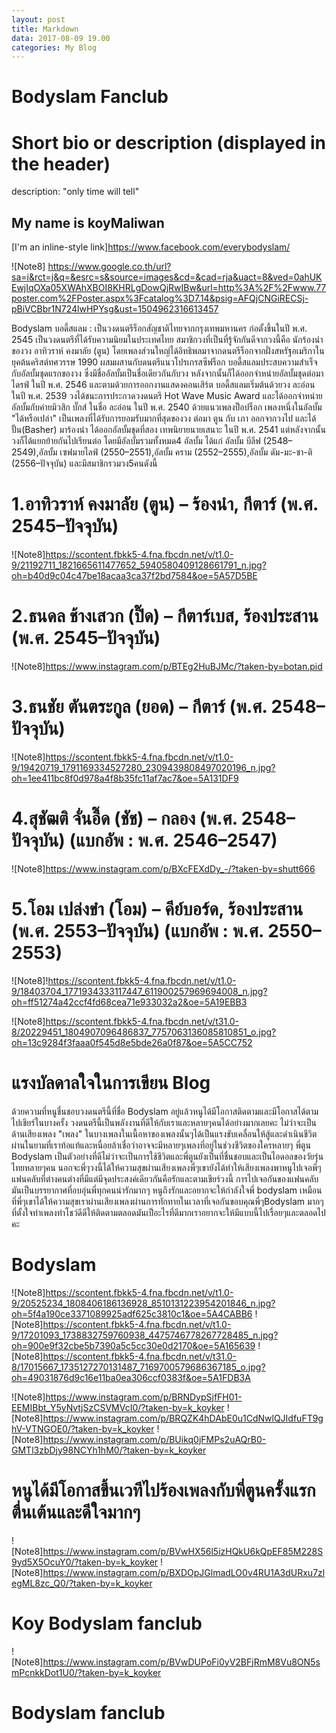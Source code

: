 ```yaml
---
layout: post
title: Markdown  
data: 2017-08-09 19.00
categories: My Blog
---
```

# Bodyslam Fanclub

# Short bio or description (displayed in the header)
description: "only time will tell" 

## My name is koyMaliwan

[I'm an inline-style link]https://www.facebook.com/everybodyslam/

[logo]: https://github.com/adam-p/markdown-here/raw/master/src/common/images/icon48.png "Logo Title Text 2"

![Note8] https://www.google.co.th/url?sa=i&rct=j&q=&esrc=s&source=images&cd=&cad=rja&uact=8&ved=0ahUKEwjIqOXa05XWAhXBOI8KHRLgDowQjRwIBw&url=http%3A%2F%2Fwww.77poster.com%2FPoster.aspx%3Fcatalog%3D7.14&psig=AFQjCNGiRECSj-pBiVCBbr1N724lwHPYsg&ust=1504962316613457

Bodyslam บอดี้สแลม : เป็นวงดนตรีร็อกสัญชาติไทยจากกรุงเทพมหานคร ก่อตั้งขึ้นในปี พ.ศ. 2545 เป็นวงดนตรีที่ได้รับความนิยมในประเทศไทย สมาชิกวงที่เป็นที่รู้จักกันดีจากวงนี้คือ นักร้องนำของวง อาทิวราห์ คงมาลัย (ตูน) โดยเพลงส่วนใหญ่ได้อิทธิพลมาจากดนตรีร็อกจากฝั่งสหรัฐอเมริกาในยุคต้นคริสต์ทศวรรษ 1990 ผสมผสานกับดนตรีแนวโปรเกรสซีฟร็อก
บอดี้สแลมประสบความสำเร็จกับอัลบั้มชุดแรกของวง ซึ่งมีชื่ออัลบั้มเป็นชื่อเดียวกันกับวง หลังจากนั้นก็ได้ออกจำหน่ายอัลบั้มชุดต่อมา ไดรฟ์ ในปี พ.ศ. 2546 และตามด้วยการออกงานแสดงคอนเสิร์ต บอดี้สแลมเริ่มต้นด้วยวง ละอ่อน ในปี พ.ศ. 2539 วงได้ชนะการประกวดวงดนตรี Hot Wave Music Award และได้ออกจำหน่ายอัลบั้มกับค่ายมิวสิก บั๊กส์ ในชื่อ ละอ่อน ในปี พ.ศ. 2540 ด้วยแนวเพลงป็อปร็อก เพลงหนึ่งในอัลบั้ม "ได้หรือเปล่า" เป็นเพลงที่ได้รับการยอมรับมากที่สุดของวง ต่อมา ตูน กับ เภา ออกจากวงไป และได้ปั้น(Basher) มาร้องนำ ได้ออกอัลบั้มชุดที่สอง เทพนิยายนายเสนาะ ในปี พ.ศ. 2541 แต่หลังจากนั้นวงก็ได้แยกย้ายกันไปเรียนต่อ โดยมีอัลบั้มรวมทั้งหมด4 อัลบั้ม ได้แก่ อัลบั้ม บีลีฟ (2548–2549),อัลบั้ม เซฟมายไลฟ์ (2550–2551),อัลบั้ม คราม (2552–2555),อัลบั้ม ดัม-มะ-ชา-ติ (2556–ปัจจุบัน) และมีสมาชิกรวมวง5คนดังนี้ 
# 1.อาทิวราห์ คงมาลัย (ตูน) – ร้องนำ, กีตาร์ (พ.ศ. 2545–ปัจจุบัน)

![Note8]https://scontent.fbkk5-4.fna.fbcdn.net/v/t1.0-9/21192711_1821665611477652_5940580409128661791_n.jpg?oh=b40d9c04c47be18acaa3ca37f2bd7584&oe=5A57D5BE

# 2.ธนดล ช้างเสวก (ปิ๊ด) – กีตาร์เบส, ร้องประสาน (พ.ศ. 2545–ปัจจุบัน)

![Note8]https://www.instagram.com/p/BTEg2HuBJMc/?taken-by=botan.pid

# 3.ธนชัย ตันตระกูล (ยอด) – กีตาร์ (พ.ศ. 2548–ปัจจุบัน)

![Note8]https://scontent.fbkk5-4.fna.fbcdn.net/v/t1.0-9/19420719_1791169334527280_2309439808497020196_n.jpg?oh=1ee411bc8f0d978a4f8b35fc11af7ac7&oe=5A131DF9

# 4.สุชัฒติ จั่นอี๊ด (ชัช) – กลอง (พ.ศ. 2548–ปัจจุบัน) (แบกอัพ : พ.ศ. 2546–2547)

![Note8]https://www.instagram.com/p/BXcFEXdDy_-/?taken-by=shutt666

# 5.โอม เปล่งขำ (โอม) – คีย์บอร์ด, ร้องประสาน (พ.ศ. 2553–ปัจจุบัน) (แบกอัพ : พ.ศ. 2550–2553)

![Note8]!https://scontent.fbkk5-4.fna.fbcdn.net/v/t1.0-9/18403704_1771934333117447_611900257969694008_n.jpg?oh=ff51274a42ccf4fd68cea71e933032a2&oe=5A19EBB3

![Note8]https://scontent.fbkk5-4.fna.fbcdn.net/v/t31.0-8/20229451_1804907096486837_7757063136085810851_o.jpg?oh=13c9284f3faaa0f545d8e5bde26a0f87&oe=5A5CC752

# แรงบัลดาลใจในการเขียน Blog 
ด้วยความที่หนูชื่นชอบวงดนตรีนี้ที่ชื่อ Bodyslam อยู่แล้วหนูได้มีโอกาสติดตามและมีโอกาสได้ตามไปเชียร์ในบางครั้ง วงดนตรีนี้เป็นพลังงานที่ดีให้กับเราและหลายๆคนได้อย่างมากเลยคะ
ไม่ว่าจะเป็นด้านเสียงเพลง "เพลง" ในบางเพลงในเนื้อหาของเพลงนั้นๆได้เป็นแรงขับเคลื่อนให้สู้และดำเนินชีวิตผ่านในยามที่เราท้อแท้และหนื่อยล้าเชื่อว่าอาจจะมีหลายๆเพลงที่อยู่ในช่วงชีวิตของใครหลายๆ พี่ตูน Bodyslam เป็นตัวอย่างที่ดีไม่ว่าจะเป็นการใช้ชีวิตและพี่ตูนยังเป็นที่ชื่นชอบและเป็นไอดอลของวัยรุ่นไทยหลายๆคน นอกจะพี่ๆวงนี้ได้ให้ความสุขผ่านเสียงเพลงพี่ๆเขายังได้ทำให้เสียงเพลงพาหนูไปเจอพี่ๆแฟนคลับที่ต่างคนต่างที่มีแต่มีจุดประสงค์เดียวกันคือรักและตามเชียร์วงนี้ การไปเจอกันของแฟนคลับมันเป็นบรรยากาศที่อบอุ่นพี่ทุกคนน่ารักมากๆ หนูถึงรักและอยากจะให้กำลังใจพี่ bodyslam เหมือนที่พี่ๆเขาได้ให้ความสุขเราผ่านเสียงเพลงผ่านการทักทายในเวลาที่เจอกันขอบคุณพี่ๆBodyslam มากๆที่ตั้งใจทำเพลงทำโชว์ดีดีให้ติดตามตลอดมันเป็อะไรที่ดีมากเราอยากจะให้มีแบบนี้ไปเรื่อยๆและตลอดไปคะ 
# Bodyslam
![Note8]https://scontent.fbkk5-4.fna.fbcdn.net/v/t1.0-9/20525234_1808406186136928_8510131223954201846_n.jpg?oh=5f4a190ce3371089925adf625c3810c1&oe=5A4CABB6
![Note8]https://scontent.fbkk5-4.fna.fbcdn.net/v/t1.0-9/17201093_1738832759760938_4475746778267728485_n.jpg?oh=900e9f32cbe5b7390a5c5cc30e0d2170&oe=5A165639
![Note8]https://scontent.fbkk5-4.fna.fbcdn.net/v/t31.0-8/17015667_1735127270131487_7169700579686367185_o.jpg?oh=49031876d9c16e11ba0ea306ccf0383f&oe=5A1FDB3A

![Note8]https://www.instagram.com/p/BRNDypSjfFH01-EEMIBbt_Y5yNvtjSzCSVMVcI0/?taken-by=k_koyker
![Note8]https://www.instagram.com/p/BRQZK4hDAbE0u1CdNwlQJIdfuFT9ghV-VTNGOE0/?taken-by=k_koyker
![Note8]https://www.instagram.com/p/BUikq0jFMPs2uAQrB0-GMTl3zbDjy98NCYh1hM0/?taken-by=k_koyker
# หนูได้มีโอกาสขึ้นเวทีไปร้องเพลงกับพี่ตูนครั้งแรก ตื่นเต้นและดีใจมากๆ 

![Note8]https://www.instagram.com/p/BVwHX56l5izHQkU6kQpEF85M228S9yd5X5OcuY0/?taken-by=k_koyker
![Note8]https://www.instagram.com/p/BXDOpJGlmadLO0v4RU1A3dURxu7zlegML8zc_Q0/?taken-by=k_koyker
# Koy Bodyslam fanclub

![Note8]https://www.instagram.com/p/BVwDUPoFi0yV2BFjRmM8Vu8ON5smPcnkkDot1U0/?taken-by=k_koyker
# Bodyslam fanclub





